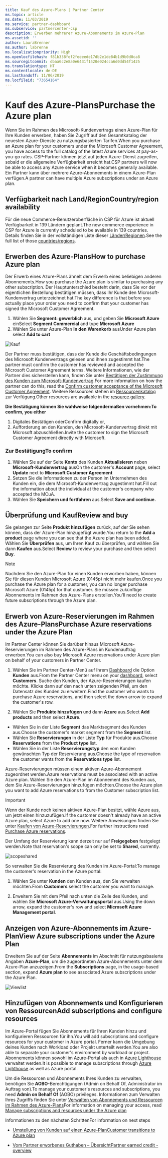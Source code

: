 ```yaml
---
title: Kauf des Azure-Plans | Partner Center
ms.topic: article
ms.date: 11/03/2019
ms.service: partner-dashboard
ms.subservice: partnercenter-csp
description: Erwerben mehrerer Azure-Abonnements im Azure-Plan
ms.assetid: ''
author: LauraBrenner
ms.author: labrenne
ms.localizationpriority: High
ms.openlocfilehash: f81b338fef2feeeede17db2e1de84b1d9b0d0ca8
ms.sourcegitcommit: dbaa6c2e8a0e6431f1420e024cca6d0dd54f1425
ms.translationtype: HT
ms.contentlocale: de-DE
ms.lasthandoff: 11/06/2019
ms.locfileid: "73654164"
---
```

# <a name="purchase-the-azure-plan"></a><span data-ttu-id="84e63-103">Kauf des Azure-Plans</span><span class="sxs-lookup"><span data-stu-id="84e63-103">Purchase the Azure plan</span></span>

<span data-ttu-id="84e63-104">Wenn Sie im Rahmen des Microsoft-Kundenvertrags einen Azure-Plan für Ihre Kunden erwerben, haben Sie Zugriff auf den Gesamtkatalog der neuesten Azure-Dienste zu nutzungsbasierten Tarifen.</span><span class="sxs-lookup"><span data-stu-id="84e63-104">When you purchase an Azure plan for your customers under the Microsoft Customer Agreement, you have access to the full catalog of the latest Azure services at pay-as-you-go rates.</span></span> <span data-ttu-id="84e63-105">CSP-Partner können jetzt auf jeden Azure-Dienst zugreifen, sobald er die allgemeine Verfügbarkeit erreicht hat.</span><span class="sxs-lookup"><span data-stu-id="84e63-105">CSP partners will now be able to access any Azure service when it becomes generally available.</span></span> <span data-ttu-id="84e63-106">Ein Partner kann über mehrere Azure-Abonnements in einem Azure-Plan verfügen.</span><span class="sxs-lookup"><span data-stu-id="84e63-106">A partner can have multiple Azure subscriptions under an Azure plan.</span></span> 

## <a name="countryregion-availability"></a><span data-ttu-id="84e63-107">Verfügbarkeit nach Land/Region</span><span class="sxs-lookup"><span data-stu-id="84e63-107">Country/region availability</span></span>
<span data-ttu-id="84e63-108">Für die neue Commerce-Benutzeroberfläche in CSP für Azure ist aktuell Verfügbarkeit in 139 Ländern geplant.</span><span class="sxs-lookup"><span data-stu-id="84e63-108">The new commerce experience in CSP for Azure is currently scheduled to be available in 139 countries.</span></span> <span data-ttu-id="84e63-109">Details finden Sie in der vollständigen Liste dieser [Länder/Regionen](https://query.prod.cms.rt.microsoft.com/cms/api/am/binary/RE3QN0x).</span><span class="sxs-lookup"><span data-stu-id="84e63-109">See the full list of those [countries/regions](https://query.prod.cms.rt.microsoft.com/cms/api/am/binary/RE3QN0x).</span></span> 

## <a name="how-to-purchase-azure-plan"></a><span data-ttu-id="84e63-110">Erwerben des Azure-Plans</span><span class="sxs-lookup"><span data-stu-id="84e63-110">How to purchase Azure plan</span></span>

<span data-ttu-id="84e63-111">Der Erwerb eines Azure-Plans ähnelt dem Erwerb eines beliebigen anderen Abonnements.</span><span class="sxs-lookup"><span data-stu-id="84e63-111">How you purchase the Azure plan is similar to purchasing any other subscription.</span></span> <span data-ttu-id="84e63-112">Der Hauptunterschied besteht darin, dass Sie vor der eigentlichen Bestellung bestätigen müssen, dass Ihr Kunde den Microsoft-Kundenvertrag unterzeichnet hat.</span><span class="sxs-lookup"><span data-stu-id="84e63-112">The key difference is that before you actually place your order you need to confirm that your customer has signed the Microsoft Customer Agreement.</span></span>

1. <span data-ttu-id="84e63-113">Wählen Sie **Segment: gewerblich** aus, und geben Sie **Microsoft Azure** ein</span><span class="sxs-lookup"><span data-stu-id="84e63-113">Select **Segment Commercial** and type **Microsoft Azure**</span></span> 
2. <span data-ttu-id="84e63-114">Wählen Sie unter Azure-Plan **In den Warenkorb** aus</span><span class="sxs-lookup"><span data-stu-id="84e63-114">Under Azure plan select **Add to cart**</span></span>

![Kauf](images/azure/Azurepurchase1.png)

<span data-ttu-id="84e63-116">Der Partner muss bestätigen, dass der Kunde die Geschäftsbedingungen des Microsoft Kundenvertrags gelesen und ihnen zugestimmt hat.</span><span class="sxs-lookup"><span data-stu-id="84e63-116">The partner must confirm the customer has reviewed and accepted the Microsoft Customer Agreement terms.</span></span> <span data-ttu-id="84e63-117">Weitere Informationen, wie der Partner dies sicherstellen kann, finden Sie unter [Bestätigen der Zustimmung des Kunden zum Microsoft-Kundenvertrag](https://docs.microsoft.com/partner-center/confirm-customer-agreement).</span><span class="sxs-lookup"><span data-stu-id="84e63-117">For more information on how the partner can do this, read the [Confirm customer acceptance of the Microsoft Customer Agreement](https://docs.microsoft.com/partner-center/confirm-customer-agreement).</span></span> <span data-ttu-id="84e63-118">Weitere Ressourcen stehen im [Ressourcenkatalog](https://partner.microsoft.com/resources/collection/Microsoft-Customer-Agreement-in-the-CSP-program#/) zur Verfügung.</span><span class="sxs-lookup"><span data-stu-id="84e63-118">Other resources are available in the [resource gallery](https://partner.microsoft.com/resources/collection/Microsoft-Customer-Agreement-in-the-CSP-program#/).</span></span>

<span data-ttu-id="84e63-119">**Die Bestätigung können Sie wahlweise folgendermaßen vornehmen:**</span><span class="sxs-lookup"><span data-stu-id="84e63-119">**To confirm, you either**</span></span>
1. <span data-ttu-id="84e63-120">Digitales Bestätigen oder</span><span class="sxs-lookup"><span data-stu-id="84e63-120">Confirm digitally or,</span></span>
2. <span data-ttu-id="84e63-121">Aufforderung an den Kunden, den Microsoft-Kundenvertrag direkt mit Microsoft abzuschließen.</span><span class="sxs-lookup"><span data-stu-id="84e63-121">Invite the customer to sign the Microsoft Customer Agreement directly with Microsoft.</span></span> 

### <a name="to-confirm"></a><span data-ttu-id="84e63-122">Zur Bestätigung</span><span class="sxs-lookup"><span data-stu-id="84e63-122">To confirm</span></span> 

1. <span data-ttu-id="84e63-123">Wählen Sie auf der Seite **Konto** des Kunden **Aktualisieren** neben **Microsoft-Kundenvertrag** aus</span><span class="sxs-lookup"><span data-stu-id="84e63-123">On the customer's **Account** page, select **Update** next to **Microsoft Customer Agreement**</span></span>  
2. <span data-ttu-id="84e63-124">Setzen Sie die Informationen zu der Person im Unternehmen des Kunden ein, die dem Microsoft-Kundenvertrag zugestimmt hat.</span><span class="sxs-lookup"><span data-stu-id="84e63-124">Fill out the information about the individual at the customer's company who accepted the MCuA.</span></span>
3. <span data-ttu-id="84e63-125">Wählen Sie **Speichern und fortfahren** aus.</span><span class="sxs-lookup"><span data-stu-id="84e63-125">Select **Save and continue.**</span></span>  

## <a name="review-and-buy"></a><span data-ttu-id="84e63-126">Überprüfung und Kauf</span><span class="sxs-lookup"><span data-stu-id="84e63-126">Review and buy</span></span>

<span data-ttu-id="84e63-127">Sie gelangen zur Seite **Produkt hinzufügen** zurück, auf der Sie sehen können, dass der Azure-Plan hinzugefügt wurde.</span><span class="sxs-lookup"><span data-stu-id="84e63-127">You return to the **Add a product** page where you can see that the Azure plan has been added.</span></span> <span data-ttu-id="84e63-128">Wählen Sie **Überprüfen** aus, um Ihren Kauf zu überprüfen, und wählen Sie dann **Kaufen** aus.</span><span class="sxs-lookup"><span data-stu-id="84e63-128">Select **Review** to review your purchase and then select **Buy**.</span></span> 

>[!Note]
><span data-ttu-id="84e63-129">Nachdem Sie den Azure-Plan für einen Kunden erworben haben, können Sie für diesen Kunden Microsoft Azure (0145p) nicht mehr kaufen.</span><span class="sxs-lookup"><span data-stu-id="84e63-129">Once you purchase the Azure plan for a customer, you can no longer purchase Microsoft Azure (0145p) for that customer.</span></span> <span data-ttu-id="84e63-130">Sie müssen zukünftige Abonnements im Rahmen des Azure-Plans erstellen.</span><span class="sxs-lookup"><span data-stu-id="84e63-130">You'll need to create future subscriptions through the Azure plan.</span></span>

## <a name="purchase-azure-reservations-under-the-azure-plan"></a><span data-ttu-id="84e63-131">Erwerb von Azure-Reservierungen im Rahmen des Azure-Plans</span><span class="sxs-lookup"><span data-stu-id="84e63-131">Purchase Azure reservations under the Azure Plan</span></span> 
  
<span data-ttu-id="84e63-132">Im Partner Center können Sie darüber hinaus Microsoft Azure-Reservierungen im Rahmen des Azure-Plans im Kundenauftrag erwerben.</span><span class="sxs-lookup"><span data-stu-id="84e63-132">You can also buy Microsoft Azure reservations under Azure plan on behalf of your customers in Partner Center.</span></span>

1. <span data-ttu-id="84e63-133">Wählen Sie im Partner Center-Menü auf Ihrem [Dashboard](https://partner.microsoft.com/dashboard/) die Option **Kunden** aus.</span><span class="sxs-lookup"><span data-stu-id="84e63-133">From the Partner Center menu on your [dashboard](https://partner.microsoft.com/dashboard/), select **Customers**.</span></span> <span data-ttu-id="84e63-134">Suche den Kunden, der Azure-Reservierungen kaufen möchte. Klicke dann auf den nach unten zeigenden Pfeil, um den Datensatz des Kunden zu erweitern.</span><span class="sxs-lookup"><span data-stu-id="84e63-134">Find the customer who wants to purchase Azure reservations, and then select the down arrow to expand the customer's row.</span></span> 

2. <span data-ttu-id="84e63-135">Wählen Sie **Produkte hinzufügen** und dann **Azure** aus.</span><span class="sxs-lookup"><span data-stu-id="84e63-135">Select **Add products** and then select **Azure**.</span></span> 
- <span data-ttu-id="84e63-136">Wählen Sie in der Liste **Segment** das Marktsegment des Kunden aus.</span><span class="sxs-lookup"><span data-stu-id="84e63-136">Choose the customer's market segment from the **Segment** list.</span></span> 
- <span data-ttu-id="84e63-137">Wählen Sie **Reservierungen** in der Liste **Typ** für Produkte aus.</span><span class="sxs-lookup"><span data-stu-id="84e63-137">Choose **Reservations** from the **Product type** list.</span></span> 
- <span data-ttu-id="84e63-138">Wählen Sie in der Liste **Reservierungstyp** den vom Kunden gewünschten Typ der Reservierung aus.</span><span class="sxs-lookup"><span data-stu-id="84e63-138">Choose the type of reservation the customer wants from the **Reservations type** list.</span></span> 

<span data-ttu-id="84e63-139">Azure-Reservierungen müssen einem aktiven Azure-Abonnement zugeordnet werden.</span><span class="sxs-lookup"><span data-stu-id="84e63-139">Azure reservations must be associated with an active Azure plan.</span></span> <span data-ttu-id="84e63-140">Wählen Sie den Azure-Plan im Abonnement des Kunden aus, dem Sie Azure-Reservierungen hinzufügen möchten.</span><span class="sxs-lookup"><span data-stu-id="84e63-140">Choose the Azure plan you want to add Azure reservations to from the Customer subscription list.</span></span> 

>[!Important] 
><span data-ttu-id="84e63-141">Wenn der Kunde noch keinen aktiven Azure-Plan besitzt, wähle Azure aus, um jetzt einen hinzuzufügen.</span><span class="sxs-lookup"><span data-stu-id="84e63-141">If the customer doesn't already have an active Azure plan, select Azure to add one now.</span></span> <span data-ttu-id="84e63-142">Weitere Anweisungen finden Sie unter [Kaufen von Azure-Reservierungen](https://docs.microsoft.com/partner-center/azure-reservations-buying#purchase-azure-reservations).</span><span class="sxs-lookup"><span data-stu-id="84e63-142">For further instructions read [Purchase Azure reservations](https://docs.microsoft.com/partner-center/azure-reservations-buying#purchase-azure-reservations).</span></span>

<span data-ttu-id="84e63-143">Der Umfang der Reservierung kann derzeit nur auf **Freigegeben** festgelegt werden.</span><span class="sxs-lookup"><span data-stu-id="84e63-143">Note that reservation's scope can only be set to **Shared**, currently.</span></span> 

![scopeshared](images/azure/addprods1.png)

<span data-ttu-id="84e63-145">So verwalten Sie die Reservierung des Kunden im Azure-Portal:</span><span class="sxs-lookup"><span data-stu-id="84e63-145">To manage the customer's reservation in the Azure portal:</span></span> 

1. <span data-ttu-id="84e63-146">Wählen Sie unter **Kunden** den Kunden aus, den Sie verwalten möchten.</span><span class="sxs-lookup"><span data-stu-id="84e63-146">From **Customers** select the customer you want to manage.</span></span> 

2. <span data-ttu-id="84e63-147">Erweitern Sie mit dem Pfeil nach unten die Zeile des Kunden, und wählen Sie **Microsoft Azure-Verwaltungsportal** aus.</span><span class="sxs-lookup"><span data-stu-id="84e63-147">Using the down arrow, expand the customer's row and select **Microsoft Azure Management portal**.</span></span>  
 
## <a name="view-azure-subscriptions-under-the-azure-plan"></a><span data-ttu-id="84e63-148">Anzeigen von Azure-Abonnements im Azure-Plan</span><span class="sxs-lookup"><span data-stu-id="84e63-148">View Azure subscriptions under the Azure Plan</span></span> 

<span data-ttu-id="84e63-149">Erweitern Sie auf der Seite **Abonnements** im Abschnitt für nutzungsbasierte Angaben **Azure-Plan**, um die zugeordneten Azure-Abonnements unter dem Azure-Plan anzuzeigen.</span><span class="sxs-lookup"><span data-stu-id="84e63-149">From the **Subscriptions** page, in the usage-based section, expand **Azure plan** to see associated Azure subscriptions under the Azure Plan.</span></span>

![Viewlist](images/azure/addprods2.png) 


## <a name="add-subscriptions-and-configure-resources"></a><span data-ttu-id="84e63-151">Hinzufügen von Abonnements und Konfigurieren von Ressourcen</span><span class="sxs-lookup"><span data-stu-id="84e63-151">Add subscriptions and configure resources</span></span>

<span data-ttu-id="84e63-152">Im Azure-Portal fügen Sie Abonnements für Ihren Kunden hinzu und konfigurieren Ressourcen für ihn.</span><span class="sxs-lookup"><span data-stu-id="84e63-152">You will add subscriptions and configure resources for your customer in Azure portal.</span></span> <span data-ttu-id="84e63-153">Ferner kann die Umgebung deines Kunden nach Workload oder Projekt unterteilt werden.</span><span class="sxs-lookup"><span data-stu-id="84e63-153">You are also able to separate your customer's environment by workload or project.</span></span> <span data-ttu-id="84e63-154">Abonnements können sowohl im Azure-Portal als auch in [Azure Lighthouse](https://azure.microsoft.com/services/azure-lighthouse/) verwaltet werden.</span><span class="sxs-lookup"><span data-stu-id="84e63-154">It is possible to manage subscriptions through [Azure Lighthouse](https://azure.microsoft.com/services/azure-lighthouse/) as well as Azure portal.</span></span> 

<span data-ttu-id="84e63-155">Um die Ressourcen und Abonnements Ihres Kunden zu verwalten, benötigen Sie **AOBO**-Berechtigungen (Admin on Behalf Of, Administrator im Auftrag von).</span><span class="sxs-lookup"><span data-stu-id="84e63-155">To manage your customer's resources and subscriptions, you need **Admin on Behalf Of** (AOBO) privileges.</span></span> <span data-ttu-id="84e63-156">Informationen zum Verwalten Ihres Zugriffs finden Sie unter [Verwalten von Abonnements und Ressourcen im Rahmen des Azure-Plans](azure-plan-manage.md)</span><span class="sxs-lookup"><span data-stu-id="84e63-156">For information on managing your access, read [Manage subscriptions and resources under the Azure plan](azure-plan-manage.md)</span></span>

<span data-ttu-id="84e63-157">Informationen zu den nächsten Schritten</span><span class="sxs-lookup"><span data-stu-id="84e63-157">For information on next steps</span></span>

- [<span data-ttu-id="84e63-158">Umstellung von Kunden auf einen Azure-Plan</span><span class="sxs-lookup"><span data-stu-id="84e63-158">Customer transitions to Azure plan</span></span>](azure-plan-transition.md)

- [<span data-ttu-id="84e63-159">Vom Partner erworbenes Guthaben – Übersicht</span><span class="sxs-lookup"><span data-stu-id="84e63-159">Partner earned credit - overview</span></span>](partner-earned-credit.md)







            




    

  













    



    